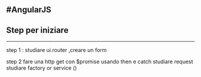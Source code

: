 #AngularJS
---------------------------------------------------

## Step per iniziare
---------------
step 1  : studiare ui.router ,creare un form

step 2 fare una http get con $promise usando then e catch
studiare request
studiare factory or service ()
